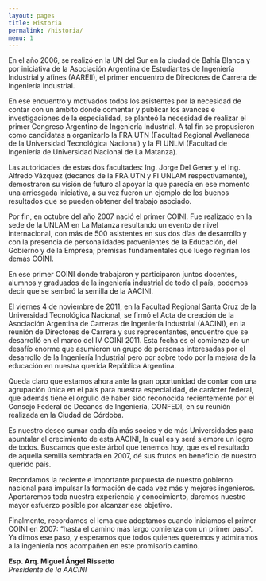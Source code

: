 ```yaml
---
layout: pages
title: Historia
permalink: /historia/
menu: 1
---
```


En el año 2006, se realizó en la UN del Sur en la ciudad de Bahía Blanca y por iniciativa de la Asociación Argentina de Estudiantes de Ingeniería Industrial y afines (AAREII), el primer encuentro de Directores de Carrera de Ingeniería Industrial.

En ese encuentro y motivados todos los asistentes por la necesidad de contar con un ámbito donde comentar y publicar los avances e investigaciones de la especialidad, se planteó la necesidad de realizar el primer Congreso Argentino de Ingeniería Industrial. A tal fin se propusieron como candidatas a organizarlo la FRA UTN (Facultad Regional Avellaneda de la Universidad Tecnológica Nacional) y la FI UNLM (Facultad de Ingeniería de Universidad Nacional de La Matanza).

Las autoridades de estas dos facultades: Ing. Jorge Del Gener y el Ing. Alfredo Vázquez (decanos de la FRA UTN y FI UNLAM respectivamente), demostraron su visión de futuro al apoyar la que parecía en ese momento una arriesgada iniciativa, a su vez fueron un ejemplo de los buenos resultados que se pueden obtener del trabajo asociado.

Por fin, en octubre del año 2007 nació el primer COINI. Fue realizado en la sede de la UNLAM en La Matanza resultando un evento de nivel internacional, con más de 500 asistentes en sus dos días de desarrollo y con la presencia de personalidades provenientes de la Educación, del Gobierno y de la Empresa; premisas fundamentales que luego regirían los demás COINI.

En ese primer COINI donde trabajaron y participaron juntos docentes, alumnos y graduados de la ingeniería industrial de todo el país, podemos decir que se sembró la semilla de la AACINI.

El viernes 4 de noviembre de 2011, en la Facultad Regional Santa Cruz de la Universidad Tecnológica Nacional, se firmó el Acta de creación de la Asociación Argentina de Carreras de Ingeniería Industrial (AACINI), en la reunión de Directores de Carrera y sus representantes, encuentro que se desarrolló en el marco del IV COINI 2011. Esta fecha es el comienzo de un desafío enorme que asumieron un grupo de personas interesadas por el desarrollo de la Ingeniería Industrial pero por sobre todo por la mejora de la educación en nuestra querida República Argentina.

Queda claro que estamos ahora ante la gran oportunidad de contar con una agrupación única en el país para nuestra especialidad, de carácter federal, que además tiene el orgullo de haber sido reconocida recientemente por el Consejo Federal de Decanos de Ingeniería, CONFEDI, en su reunión realizada en la Ciudad de Córdoba.

Es nuestro deseo sumar cada día más socios y de más Universidades para apuntalar el crecimiento de esta AACINI, la cual es y será siempre un logro de todos. Buscamos que este árbol que tenemos hoy, que es el resultado de aquella semilla sembrada en 2007, dé sus frutos en beneficio de nuestro querido país.

Recordamos la reciente e importante propuesta de nuestro gobierno nacional para impulsar la formación de cada vez más y mejores ingenieros. Aportaremos toda nuestra experiencia y conocimiento, daremos nuestro mayor esfuerzo posible por alcanzar ese objetivo.

Finalmente, recordamos el lema que adoptamos cuando iniciamos el primer COINI en 2007: “hasta el camino más largo comienza con un primer paso”. Ya dimos ese paso, y esperamos que todos quienes queremos y admiramos a la ingeniería nos acompañen en este promisorio camino.

**Esp. Arq. Miguel Ángel Rissetto**  
_Presidente de la AACINI_

